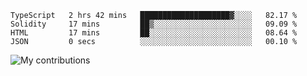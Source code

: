 <!--START_SECTION:waka-->

```text
TypeScript   2 hrs 42 mins   ████████████████████▓░░░░   82.17 %
Solidity     17 mins         ██▒░░░░░░░░░░░░░░░░░░░░░░   09.09 %
HTML         17 mins         ██░░░░░░░░░░░░░░░░░░░░░░░   08.64 %
JSON         0 secs          ░░░░░░░░░░░░░░░░░░░░░░░░░   00.10 %
```

<!--END_SECTION:waka-->
<img src="https://github-readme-streak-stats.herokuapp.com/?user=pahas&theme=white" alt="My contributions" />

